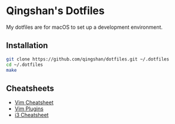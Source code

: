 # Qingshan's Dotfiles

My dotfiles are for macOS to set up a development environment.

## Installation

```bash
git clone https://github.com/qingshan/dotfiles.git ~/.dotfiles
cd ~/.dotfiles
make
```

## Cheatsheets

- [Vim Cheatsheet](doc/vim_cheatsheet.md)
- [Vim Plugins](doc/vim_plugins.md)
- [i3 Cheatsheet](doc/i3_cheatsheet.md)
